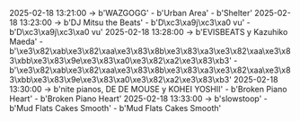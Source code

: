 2025-02-18 13:21:00 -> b'WAZGOGG' - b'Urban Area' - b'Shelter'
2025-02-18 13:23:00 -> b'DJ Mitsu the Beats' - b'D\xc3\xa9j\xc3\xa0 vu' - b'D\xc3\xa9j\xc3\xa0 vu'
2025-02-18 13:28:00 -> b'EVISBEATS y Kazuhiko Maeda' - b'\xe3\x82\xab\xe3\x82\xaa\xe3\x83\x8b\xe3\x83\xa3\xe3\x82\xaa\xe3\x83\xbb\xe3\x83\x9e\xe3\x83\xa0\xe3\x82\xa2\xe3\x83\xb3' - b'\xe3\x82\xab\xe3\x82\xaa\xe3\x83\x8b\xe3\x83\xa3\xe3\x82\xaa\xe3\x83\xbb\xe3\x83\x9e\xe3\x83\xa0\xe3\x82\xa2\xe3\x83\xb3'
2025-02-18 13:30:00 -> b'nite pianos, DE DE MOUSE y KOHEI YOSHII' - b'Broken Piano Heart' - b'Broken Piano Heart'
2025-02-18 13:33:00 -> b'slowstoop' - b'Mud Flats Cakes Smooth' - b'Mud Flats Cakes Smooth'
